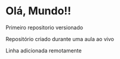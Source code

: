 # Olá, Mundo!!

Primeiro repositorio versionado

Repositório criado durante uma aula ao vivo

Linha adicionada remotamente
